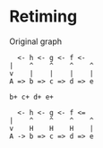 # Retiming

Original graph

```
  <- h <- g <- f <-
|    ^    ^    ^    ^
v    |    |    |    |
A => b => c => d => e
```

`b+ c+ d+ e+`

```
  <- h <- g <- f <=
|    ^    ^    ^    ^
v    H    H    H    |
A -> b => c => d => e
```
